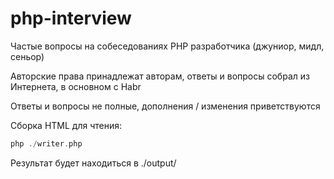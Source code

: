 # php-interview
Частые вопросы на собеседованиях PHP разработчика (джуниор, мидл, сеньор)

Авторские права принадлежат авторам, ответы и вопросы собрал из Интернета, в основном с Habr

Ответы и вопросы не полные, дополнения / изменения приветствуются

Сборка HTML для чтения:

````php
php ./writer.php
````

Результат будет находиться в ./output/